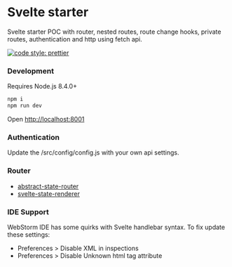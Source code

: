 # Svelte starter

Svelte starter POC with router, nested routes, route change hooks, private routes, authentication and http using fetch api.

[![code style: prettier](https://img.shields.io/badge/code_style-prettier-ff69b4.svg?style=flat-square)](https://github.com/prettier/prettier)

### Development
Requires Node.js 8.4.0+ 

```bash
npm i
npm run dev
```


Open [http://localhost:8001](http://localhost:8001)

### Authentication

Update the /src/config/config.js with your own api settings.


### Router
* [abstract-state-router](https://github.com/TehShrike/abstract-state-router)
* [svelte-state-renderer](https://github.com/TehShrike/svelte-state-renderer)

 
### IDE Support
WebStorm IDE has some quirks with Svelte handlebar syntax. To fix update these settings:
* Preferences > Disable XML in inspections
* Preferences > Disable Unknown html tag attribute
